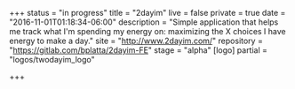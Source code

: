 +++
status = "in progress"
title = "2dayim"
live = false
private = true
date = "2016-11-01T01:18:34-06:00"
description = "Simple application that helps me track what I'm spending my energy on: maximizing the X choices I have energy to make a day."
site = "http://www.2dayim.com/"
repository = "https://gitlab.com/bplatta/2dayim-FE"
stage = "alpha"
[logo]
partial = "logos/twodayim_logo"

+++

